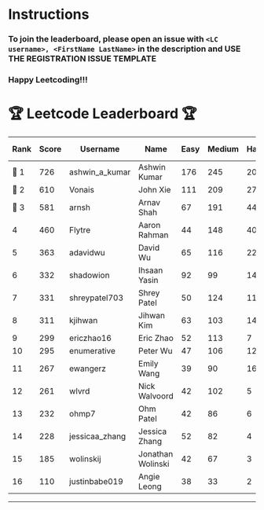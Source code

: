 # Instructions
### To join the leaderboard, please open an issue with `<LC username>, <FirstName LastName>` in the description and USE THE REGISTRATION ISSUE TEMPLATE
### Happy Leetcoding!!!


# 🏆 Leetcode Leaderboard 🏆

| Rank | Score | Username       | Name | Easy | Medium | Hard | Problems Solved |
|------|----------------|-----------------|-------------------|--------------|--------------|--------------|--------------|
| 🥇 1 | 726 | ashwin_a_kumar | Ashwin Kumar | 176 | 245 | 20 | 441 |
| 🥈 2 | 610 | Vonais | John Xie | 111 | 209 | 27 | 347 |
| 🥉 3 | 581 | arnsh | Arnav Shah | 67 | 191 | 44 | 302 |
| 4 | 460 | Flytre | Aaron Rahman | 44 | 148 | 40 | 232 |
| 5 | 363 | adavidwu | David Wu | 65 | 116 | 22 | 203 |
| 6 | 332 | shadowion | Ihsaan Yasin | 92 | 99 | 14 | 205 |
| 7 | 331 | shreypatel703 | Shrey Patel | 50 | 124 | 11 | 185 |
| 8 | 311 | kjihwan | Jihwan Kim | 63 | 103 | 14 | 180 |
| 9 | 299 | ericzhao16 | Eric Zhao | 52 | 113 | 7 | 172 |
| 10 | 295 | enumerative | Peter Wu | 47 | 106 | 12 | 165 |
| 11 | 267 | ewangerz | Emily Wang | 39 | 90 | 16 | 145 |
| 12 | 261 | wlvrd | Nick Walvoord | 42 | 102 | 5 | 149 |
| 13 | 232 | ohmp7 | Ohm Patel | 42 | 86 | 6 | 134 |
| 14 | 228 | jessicaa_zhang | Jessica Zhang | 52 | 82 | 4 | 138 |
| 15 | 185 | wolinskij | Jonathan Wolinski | 42 | 67 | 3 | 112 |
| 16 | 110 | justinbabe019 | Angie Leong | 38 | 33 | 2 | 73 |
---